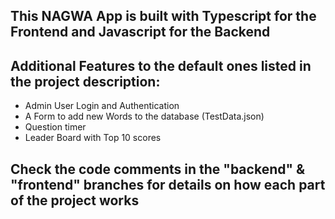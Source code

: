 ## This NAGWA App is built with Typescript for the Frontend and Javascript for the Backend
## Additional Features to the default ones listed in the project description:
- Admin User Login and Authentication
- A Form to add new Words to the database (TestData.json)
- Question timer
- Leader Board with Top 10 scores
## Check the code comments in the "backend" & "frontend" branches for details on how each part of the project works
